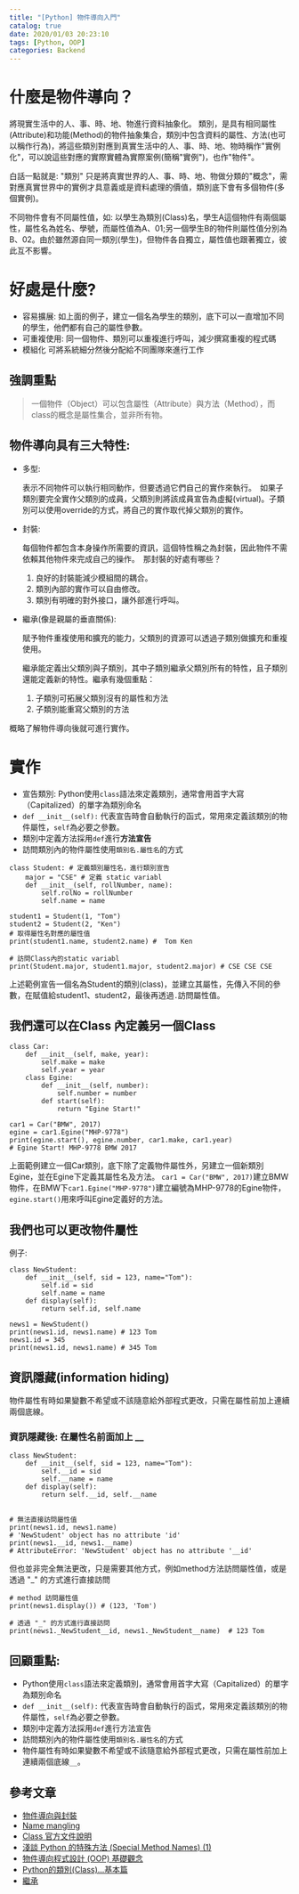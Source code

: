 ```yaml
---
title: "[Python] 物件導向入門"
catalog: true
date: 2020/01/03 20:23:10
tags: [Python, OOP]
categories: Backend
---
```

<!-- toc -->
# 什麼是物件導向？
將現實生活中的人、事、時、地、物進行資料抽象化。
類別，是具有相同屬性(Attribute)和功能(Method)的物件抽象集合，類別中包含資料的屬性、方法(也可以稱作行為)，將這些類別對應到真實生活中的人、事、時、地、物時稱作"實例化"，可以說這些對應的實際實體為實際案例(簡稱"實例")，也作"物件"。
<!--more--> 
白話一點就是: "類別" 只是將真實世界的人、事、時、地、物做分類的"概念"，需對應真實世界中的實例才具意義或是資料處理的價值，類別底下會有多個物件(多個實例)。

不同物件會有不同屬性值，如: 以學生為類別(Class)名，學生A這個物件有兩個屬性，屬性名為姓名、學號，而屬性值為A、01;另一個學生B的物件則屬性值分別為B、02。由於雖然源自同一類別(學生)，但物件各自獨立，屬性值也跟著獨立，彼此互不影響。

# 好處是什麼?
* 容易擴展:
如上面的例子，建立一個名為學生的類別，底下可以一直增加不同的學生，他們都有自己的屬性參數。
* 可重複使用: 
同一個物件、類別可以重複進行呼叫，減少撰寫重複的程式碼
* 模組化
可將系統細分然後分配給不同團隊來進行工作

## 強調重點
>一個物件（Object）可以包含屬性（Attribute）與方法（Method），而class的概念是屬性集合，並非所有物。

## 物件導向具有三大特性:

- 多型:

    表示不同物件可以執行相同動作，但要透過它們自己的實作來執行。　如果子類別要完全實作父類別的成員，父類別則將該成員宣告為虛擬(virtual)。子類別可以使用override的方式，將自己的實作取代掉父類別的實作。

- 封裝:

    每個物件都包含本身操作所需要的資訊，這個特性稱之為封裝，因此物件不需依賴其他物件來完成自己的操作。　那封裝的好處有哪些？

    1. 良好的封裝能減少模組間的耦合。
    2. 類別內部的實作可以自由修改。
    3. 類別有明確的對外接口，讓外部進行呼叫。
- 繼承(像是親屬的垂直關係):

    賦予物件重複使用和擴充的能力，父類別的資源可以透過子類別做擴充和重複使用。

    繼承能定義出父類別與子類別，其中子類別繼承父類別所有的特性，且子類別還能定義新的特性。繼承有幾個重點：

    1. 子類別可拓展父類別沒有的屬性和方法
    2. 子類別能重寫父類別的方法


概略了解物件導向後就可進行實作。


# 實作

* 宣告類別: Python使用`class`語法來定義類別，通常會用首字大寫（Capitalized）的單字為類別命名
* `def __init__(self):` 代表宣告時會自動執行的函式，常用來定義該類別的物件屬性，`self`為必要之參數。
* 類別中定義方法採用`def`進行**方法宣告**
* 訪問類別內的物件屬性使用`類別名.屬性名`的方式

```python=
class Student: # 定義類別屬性名，進行類別宣告
    major = "CSE" # 定義 static variabl
    def __init__(self, rollNumber, name):
        self.rolNo = rollNumber
        self.name = name

student1 = Student(1, "Tom")
student2 = Student(2, "Ken")
# 取得屬性名對應的屬性值 
print(student1.name, student2.name) #  Tom Ken

# 訪問Class內的static variabl
print(Student.major, student1.major, student2.major) # CSE CSE CSE

```
上述範例宣告一個名為Student的類別(class)，並建立其屬性，先傳入不同的參數，在賦值給student1、student2，最後再透過`.`訪問屬性值。

## 我們還可以在Class 內定義另一個Class
```python=
class Car:
    def __init__(self, make, year):
        self.make = make
        self.year = year
    class Egine:
        def __init__(self, number):
            self.number = number
        def start(self):
            return "Egine Start!"

car1 = Car("BMW", 2017)
egine = car1.Egine("MHP-9778")
print(egine.start(), egine.number, car1.make, car1.year)
# Egine Start! MHP-9778 BMW 2017
```
上面範例建立一個Car類別，底下除了定義物件屬性外，另建立一個新類別Egine，並在Egine下定義其屬性名及方法。
`car1 = Car("BMW", 2017)`建立BMW物件，在BMW下`car1.Egine("MHP-9778")`建立編號為MHP-9778的Egine物件，`egine.start()`用來呼叫Egine定義好的方法。

## 我們也可以更改物件屬性

例子:
```python=
class NewStudent:
    def __init__(self, sid = 123, name="Tom"):
        self.id = sid
        self.name = name
    def display(self):
        return self.id, self.name

news1 = NewStudent()
print(news1.id, news1.name) # 123 Tom
news1.id = 345
print(news1.id, news1.name) # 345 Tom
```

## 資訊隱藏(information hiding)
物件屬性有時如果變數不希望或不該隨意給外部程式更改，只需在屬性前加上連續兩個底線。
### 資訊隱藏後: 在屬性名前面加上 __ 

```python=
class NewStudent:
    def __init__(self, sid = 123, name="Tom"):
        self.__id = sid
        self.__name = name
    def display(self):
        return self.__id, self.__name


# 無法直接訪問屬性值
print(news1.id, news1.name)
# 'NewStudent' object has no attribute 'id'
print(news1.__id, news1.__name) 
# AttributeError: 'NewStudent' object has no attribute '__id'

```
但也並非完全無法更改，只是需要其他方式，例如method方法訪問屬性值，或是透過 "_" 的方式進行直接訪問
```python=
# method 訪問屬性值
print(news1.display()) # (123, 'Tom') 

# 透過 "_" 的方式進行直接訪問
print(news1._NewStudent__id, news1._NewStudent__name)  # 123 Tom
```
## 回顧重點:
* Python使用`class`語法來定義類別，通常會用首字大寫（Capitalized）的單字為類別命名
* `def __init__(self):` 代表宣告時會自動執行的函式，常用來定義該類別的物件屬性，`self`為必要之參數。
* 類別中定義方法採用`def`進行方法宣告
* 訪問類別內的物件屬性使用`類別名.屬性名`的方式
* 物件屬性有時如果變數不希望或不該隨意給外部程式更改，只需在屬性前加上連續兩個底線`__`。


## 參考文章
* [物件導向與封裝](http://kaiching.org/pydoing/py-guide/unit-10-object-oriented-programming-and-encapsulation.html)
* [Name mangling](https://aji.tw/python%E4%BD%A0%E5%88%B0%E5%BA%95%E6%98%AF%E5%9C%A8__%E5%BA%95%E7%B7%9A__%E4%BB%80%E9%BA%BC%E5%95%A6/)
* [Class 官方文件說明](https://docs.python.org/3/tutorial/classes.html#private-variables)
* [淺談 Python 的特殊方法 (Special Method Names) (1)](http://blog.castman.net/%E6%95%99%E5%AD%B8/2018/05/08/python-special-names-1.html)
* [物件導向程式設計 (OOP) 基礎觀念](http://glj8989332.blogspot.com/2017/11/design-pattern-oop.html)
* [Python的類別(Class)...基本篇](https://medium.com/@weilihmen/%E9%97%9C%E6%96%BCpython%E7%9A%84%E9%A1%9E%E5%88%A5-class-%E5%9F%BA%E6%9C%AC%E7%AF%87-5468812c58f2)
* [繼承](https://openhome.cc/Gossip/Python/Inheritance.html)
